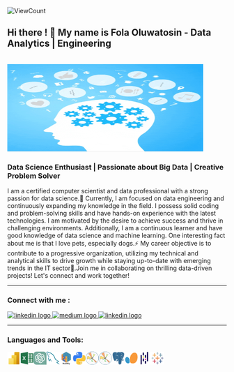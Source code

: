 <!--**SadeTosin/SadeTosin** is a ✨ _special_ ✨ repository because its `README.md` (this file) appears on your GitHub profile.-->
![ViewCount](https://views.whatilearened.today/views/github/SadeTosin/README.md.svg?cache=remove)
<h2 align="left">Hi there ! 👋 My name is Fola Oluwatosin - Data Analytics | Engineering </h2> 
<br clear="both">
<img align="centre" width="450" height="200" src="files/giphy.gif"  />
<h3 align="left">Data Science Enthusiast  |  Passionate about Big Data  |  Creative Problem Solver </h3> 
I am a certified computer scientist and data professional with a strong passion for data science.🔭  Currently, I am focused on data engineering and continuously expanding my knowledge in the field. I possess solid coding and problem-solving skills and have hands-on experience with the latest technologies. I am motivated by the desire to achieve success and thrive in challenging environments. Additionally, I am a continuous learner and have good knowledge of data science and machine learning. One interesting fact about me is that I love pets, especially dogs.⚡ My career objective is to contribute to a progressive organization, utilizing my technical and analytical skills to drive growth while staying up-to-date with emerging trends in the IT sector🌟.Join me in collaborating on thrilling data-driven projects! Let's connect and work together!
<br clear="both">
 <hr>
 <h3>Connect with me :</h3>
<div align="left">
  <a href="https://www.linkedin.com/in/fola-oluwatosin-05b73023a/" target="_blank">
    <img src="https://img.shields.io/static/v1?message=LinkedIn&logo=linkedin&label=&color=0077B5&logoColor=white&labelColor=&style=for-the-badge" height="35" alt="linkedin logo"  />
  </a>
  <a href="https://medium.com/@folaoluwatosin" target="_blank">
    <img src="https://img.shields.io/badge/Medium-12100E?style=for-the-badge&logo=medium&logoColor=white)" height="35" alt="medium logo"  />
   <a href="https://public.tableau.com/app/profile/folasade.oluwatosin" target="_blank">
    <img src="https://img.shields.io/badge/Tableau-E97627?style=for-the-badge&logo=Tableau&logoColor=white" height="35" alt="linkedin logo"  />
  </a>
     <!--<a href="https://www.instagram.com/tech_with_fola/" target="_blank">
     <img src="https://img.shields.io/static/v1?message=Instagram&logo=instagram&label=&color=E4405F&logoColor=white&labelColor=&style=for-the-badge" height="35"  alt="instagram logo"  /> -->
  </a>
  </a>
</div>
<hr>
 
### Languages and Tools:

<img align="left" alt="PowerBI" width="30px" height="30px" src="assets/PowerBI .png" />
<img align="left" alt="excel" width="30px" height="30px" src="assets/excel .png" />
<img align="left" alt="ChatGPT" width="30px" height="30px" src="assets/ChatGPT.png" />
<img align="left" alt="mysql" width="30px" height="30px" src="assets/mysql .png" />
<img align="left" alt="numpy" width="30px" height="30px" src="assets/numpy .png" />
<img align="left" alt="python" width="30px" height="30px" src="assets/python .png" />
<img align="left" alt="matplotlib" width="30px" height="30px" src="assets/matplotlib.png" />
<img align="left" alt="matplotlib" width="30px" height="30px" src="assets/matplotlib.png" />
<img align="left" alt="postgresql" width="30px" height="30px" src="assets/postgresql .png" />
<img align="left" alt="numpy" width="30px" height="30px" src="files/scikit-learn.png" />
<img align="left" alt="pandas" width="30px" height="30px" src="assets/pandas .png" />
<img align="left" alt="tableau" width="30px" height="30px" src="assets/tableau .png" />

<br>
<br>



 
